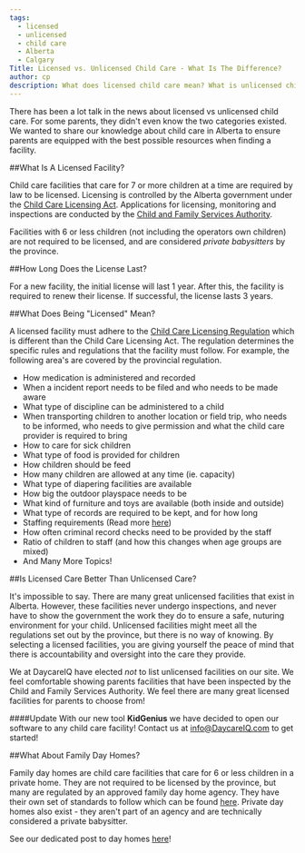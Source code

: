 ```yaml
---
tags:
  - licensed
  - unlicensed
  - child care
  - Alberta
  - Calgary
Title: Licensed vs. Unlicensed Child Care - What Is The Difference?
author: cp
description: What does licensed child care mean? What is unlicensed child care? Are the differences important?
---
```


There has been a lot talk in the news about licensed vs unlicensed child care.  For some parents, they didn't even know the two categories existed.  We wanted to share our knowledge about child care in Alberta to ensure parents are equipped with the best possible resources when finding a facility.

##What Is A Licensed Facility?

Child care facilities that care for 7 or more children at a time are required by law to be licensed.  Licensing is controlled by the Alberta government under the [Child Care Licensing Act](http://www.qp.alberta.ca/1266.cfm?page=C10P5.cfm&leg_type=Acts&isbncln=9780779733866).  Applications for licensing, monitoring and inspections are conducted by the [Child and Family Services Authority](http://humanservices.alberta.ca/services-near-you/15010.html).

Facilities with 6 or less children (not including the operators own children) are not required to be licensed, and are considered *private babysitters* by the province.

##How Long Does the License Last?

For a new facility, the initial license will last 1 year.  After this, the facility is required to renew their license.  If successful, the license lasts 3 years.

##What Does Being "Licensed" Mean?

A licensed facility must adhere to the [Child Care Licensing Regulation](http://www.qp.alberta.ca/1266.cfm?page=2008_143.cfm&leg_type=Regs&isbncln=9780779735570) which is different than the Child Care Licensing Act.  The regulation determines the specific rules and regulations that the facility must follow.  For example, the following area's are covered by the provincial regulation. 

  *  How medication is administered and recorded
  *  When a incident report needs to be filed and who needs to be made aware
  *  What type of discipline can be administered to a child
  *  When transporting children to another location or field trip, who needs to be informed, who needs to give permission and what the      child care provider is required to bring
  *  How to care for sick children
  *  What type of food is provided for children
  *  How children should be feed
  *  How many children are allowed at any time (ie. capacity)
  *  What type of diapering facilities are available
  *  How big the outdoor playspace needs to be
  *  What kind of furniture and toys are available (both inside and outside)
  *  What type of records are required to be kept, and for how long
  *  Staffing requirements (Read more [here](http://blog.daycareiq.com/2015-Staffing-Requirements/))
  *  How often criminal record checks need to be provided by the staff
  *  Ratio of children to staff (and how this changes when age groups are mixed)
  *  And Many More Topics!
  
##Is Licensed Care Better Than Unlicensed Care?

It's impossible to say.  There are many great unlicensed facilities that exist in Alberta.  However, these facilities never undergo inspections, and never have to show the government the work they do to ensure a safe, nuturing environment for your child.  Unlicensed facilities might meet all the regulations set out by the province, but there is no way of knowing.  By selecting a licensed facilities, you are giving yourself the peace of mind that there is accountability and oversight into the care they provide.

We at DaycareIQ have elected *not* to list unlicensed facilities on our site.  We feel comfortable showing parents facilities that have been inspected by the Child and Family Services Authority.  We feel there are many great licensed facilities for parents to choose from!

####Update With our new tool **KidGenius** we have decided to open our software to any child care facility!  Contact us at [info@DaycareIQ.com](mailto:info@daycareiq.com) to get started!

##What About Family Day Homes?

Family day homes are child care facilities that care for 6 or less children in a private home.  They are not required to be licensed by the province, but many are regulated by an approved family day home agency.  They have their own set of standards to follow which can be found [here](http://humanservices.alberta.ca/documents/family-day-home-standards-manual.pdf).  Private day homes also exist - they aren't part of an agency and are technically considered a private babysitter.  

See our dedicated post to day homes [here](https://blog.daycareiq.com/2015-Approved-Family-Day-Homes/)!
